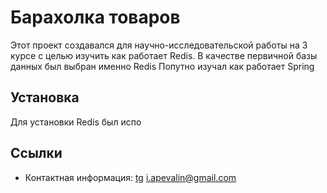 # Барахолка товаров

Этот проект создавался для научно-исследовательской работы на 3 курсе с целью изучить как работает Redis. В качестве первичной базы данных был выбран именно Redis
Попутно изучал как работает Spring
## Установка
Для установки Redis был испо
## Ссылки
* Контактная информация: [tg](https://t.me/svartosan) i.apevalin@gmail.com
